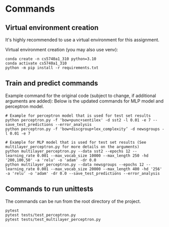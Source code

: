 # Commands

## Virtual environment creation

It's highly recommended to use a virtual environment for this assignment.

Virtual environment creation (you may also use venv):

```{sh}
conda create -n cs5740a1_310 python=3.10
conda activate cs5740a1_310
python -m pip install -r requirements.txt
```

## Train and predict commands

Example command for the original code (subject to change, if additional arguments are added):
Below is the updated commands for MLP model and perceptron model.

```{sh}
# Example for perceptron model that is used for test set results
python perceptron.py -f 'bow+punc+sentilex' -d sst2 -l 0.01 -e 7 --save_test_predictions --error_analysis
python perceptron.py -f 'bow+discgroup+lex_complexity’ -d newsgroups -l 0.01 -e 7

# Example for MLP model that is used for test set results (See multilayer_perceptron.py for more details on the arguments)
python multilayer_perceptron.py --data sst2 --epochs 12 --learning_rate 0.001 --max_vocab_size 10000 --max_length 250 -hd '200,100,50' -a 'relu' -o 'adam' -dr 0.0	
python multilayer_perceptron.py --data newsgroups --epochs 12 --learning_rate 0.001 --max_vocab_size 20000 --max_length 400 -hd '256' -a 'relu' -o 'adam' -dr 0.0 --save_test_predictions --error_analysis
```

## Commands to run unittests

The commands can be run from the root directory of the project.

```{sh}
pytest
pytest tests/test_perceptron.py
pytest tests/test_multilayer_perceptron.py
```


